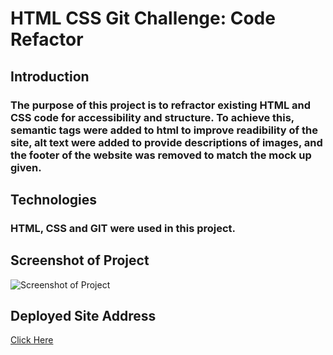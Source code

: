 # HTML CSS Git Challenge: Code Refactor

## Introduction

### The purpose of this project is to refractor existing HTML and CSS code for accessibility and structure. To achieve this, semantic tags were added to html to improve readibility of the site, alt text were added to provide descriptions of images, and the footer of the website was removed to match the mock up given.

## Technologies

### HTML, CSS and GIT were used in this project.

## Screenshot of Project

![Screenshot of Project](https://github.com/[checkers-GM]/[urban-octo-telegram-2]/blob/[main]/screenshot.jpg?raw=true)

## Deployed Site Address

[Click Here](https://checkers-gm.github.io/urban-octo-telegram-2/)












